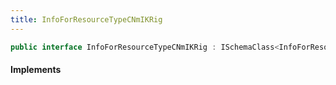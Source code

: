 ```yaml
---
title: InfoForResourceTypeCNmIKRig
---
```


```csharp
public interface InfoForResourceTypeCNmIKRig : ISchemaClass<InfoForResourceTypeCNmIKRig>, ISchemaField, ISchemaClass, INativeHandle
```

#### Implements

